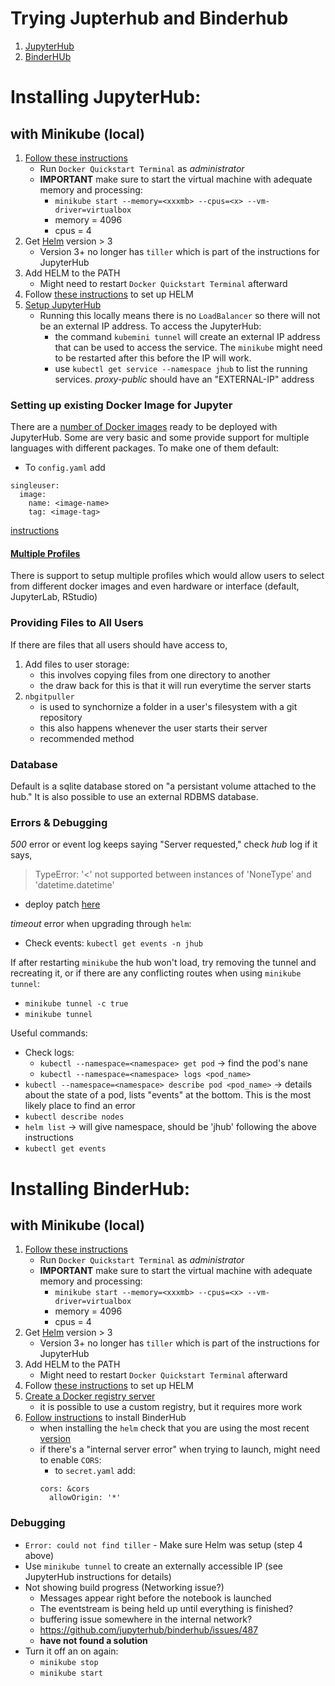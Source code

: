 # Trying Jupterhub and Binderhub

1. [JupyterHub](#installation-of-jupyterhub)
2. [BinderHUb](#installation-of-binderhub)

# Installing JupyterHub:

## with Minikube (local)
1. [Follow these instructions](https://www.studytrails.com/devops/kubernetes/install-minikube-and-docker-with-virtualbox-on-windows-10-home/)
    * Run `Docker Quickstart Terminal` as _administrator_
    * __IMPORTANT__ make sure to start the virtual machine with adequate memory and processing:
        * `minikube start --memory=<xxxmb> --cpus=<x> --vm-driver=virtualbox`
        * memory = 4096
        * cpus = 4
2. Get [Helm](https://github.com/kubernetes/helm/releases) version > 3
    * Version 3+ no longer has `tiller` which is part of the instructions for JupyterHub
3. Add HELM to the PATH
    * Might need to restart `Docker Quickstart Terminal` afterward
4. Follow [these instructions](https://zero-to-jupyterhub.readthedocs.io/en/latest/setup-jupyterhub/setup-helm.html) to set up HELM
5. [Setup JupyterHub](https://zero-to-jupyterhub.readthedocs.io/en/latest/setup-jupyterhub/setup-jupyterhub.html)
    * Running this locally means there is no `LoadBalancer` so there will not be an external IP address. To access the JupyterHub:
        * the command `kubemini tunnel` will create an external IP address that can be used to access the service. The `minikube` might need to be restarted after this before the IP will work.
        * use `kubectl get service --namespace jhub` to list the running services. _proxy-public_ should have an "EXTERNAL-IP" address

### Setting up existing Docker Image for Jupyter
There are a [number of Docker images](https://jupyter-docker-stacks.readthedocs.io/en/latest/using/selecting.html) ready to be deployed with JupyterHub. Some are very basic and some provide support for multiple languages with different packages. To make one of them default:
* To `config.yaml` add
```
singleuser:
  image:
    name: <image-name>
    tag: <image-tag>
```
[instructions](https://zero-to-jupyterhub.readthedocs.io/en/latest/customizing/user-environment.html#choose-and-use-an-existing-docker-image)

#### [Multiple Profiles](https://zero-to-jupyterhub.readthedocs.io/en/latest/customizing/user-environment.html#using-multiple-profiles-to-let-users-select-their-environment)
There is support to setup multiple profiles which would allow users to select from different docker images and even hardware or interface (default, JupyterLab, RStudio)

### Providing Files to All Users
If there are files that all users should have access to,
1. Add files to user storage:
    * this involves copying files from one directory to another
    * the draw back for this is that it will run everytime the server starts
2. `nbgitpuller`
    * is used to synchornize a folder in a user's filesystem with a git repository
    * this also happens whenever the user starts their server
    * recommended method

### Database
Default is a sqlite database stored on "a persistant volume attached to the hub." It is also possible to use an external RDBMS database.

### Errors & Debugging
_500_ error or event log keeps saying "Server requested," check _hub_ log if it says,  
> TypeError: '<' not supported between instances of 'NoneType' and 'datetime.datetime'
* deploy patch [here](https://github.com/jupyterhub/kubespawner/issues/354)

_timeout_ error when upgrading through `helm`:
* Check events: `kubectl get events -n jhub`

If after restarting `minikube` the hub won't load, try removing the tunnel and recreating it, or if there are any conflicting routes when using `minikube tunnel`:
* `minikube tunnel -c true`
* `minikube tunnel`

Useful commands:
* Check logs:
    * `kubectl --namespace=<namespace> get pod` -> find the pod's nane
    * `kubectl --namespace=<namespace> logs <pod_name>`
* `kubectl --namespace=<namespace> describe pod <pod_name>` -> details about the state of a pod, lists "events" at the bottom. This is the most likely place to find an error
* `kubectl describe nodes`
* `helm list` -> will give namespace, should be 'jhub' following the above instructions
* `kubectl get events`


# Installing BinderHub:

## with Minikube (local)
1. [Follow these instructions](https://www.studytrails.com/devops/kubernetes/install-minikube-and-docker-with-virtualbox-on-windows-10-home/)
    * Run `Docker Quickstart Terminal` as _administrator_
    * __IMPORTANT__ make sure to start the virtual machine with adequate memory and processing:
        * `minikube start --memory=<xxxmb> --cpus=<x> --vm-driver=virtualbox`
        * memory = 4096
        * cpus = 4
2. Get [Helm](https://github.com/kubernetes/helm/releases) version > 3
    * Version 3+ no longer has `tiller` which is part of the instructions for JupyterHub
3. Add HELM to the PATH
    * Might need to restart `Docker Quickstart Terminal` afterward
4. Follow [these instructions](https://zero-to-jupyterhub.readthedocs.io/en/latest/setup-jupyterhub/setup-helm.html) to set up HELM
5. [Create a Docker registry server](https://binderhub.readthedocs.io/en/latest/setup-registry.html)
    * it is possible to use a custom registry, but it requires more work
6. [Follow instructions](https://binderhub.readthedocs.io/en/latest/setup-binderhub.html) to install BinderHub
    * when installing the `helm` check that you are using the most recent [version](https://jupyterhub.github.io/helm-chart/#development-releases-binderhub)
    * if there's a "internal server error" when trying to launch, might need to enable `CORS`:
        * to `secret.yaml` add:
        ```
        cors: &cors
          allowOrigin: '*'
        ```

### Debugging
* `Error: could not find tiller` - Make sure Helm was setup (step 4 above)
* Use `minikube tunnel` to create an externally accessible IP (see JupyterHub instructions for details)
* Not showing build progress (Networking issue?)
    * Messages appear right before the notebook is launched
    * The eventstream is being held up until everything is finished?
    * buffering issue somewhere in the internal network?
    * https://github.com/jupyterhub/binderhub/issues/487
    * __have not found a solution__
* Turn it off an on again:
    * `minikube stop`
    * `minikube start`


